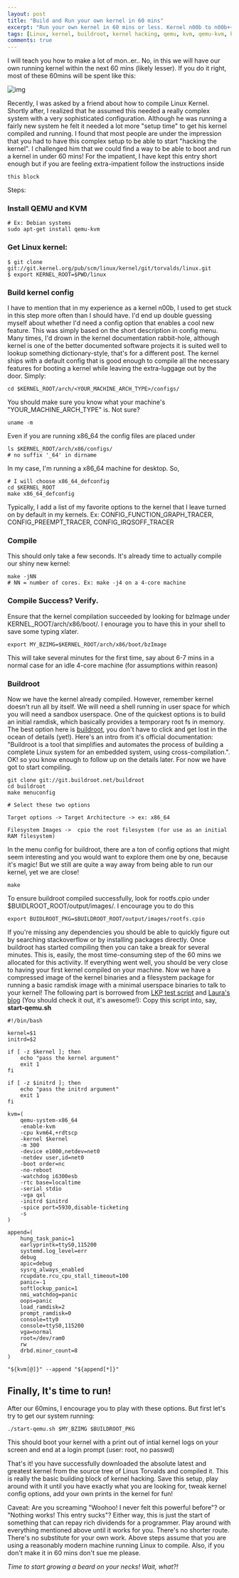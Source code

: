 ```yaml
---
layout: post
title: "Build and Run your own kernel in 60 mins"
excerpt: "Run your own kernel in 60 mins or less. Kernel n00b to n00b++ in 60mins"
tags: [Linux, kernel, buildroot, kernel hacking, qemu, kvm, qemu-kvm, hacking]
comments: true
---
```


I will teach you how to make a lot of mon..er.. No, in this we will have our own running kernel within the next 60 mins (likely lesser).
If you do it right, most of these 60mins will be spent like this:

![img](//imgs.xkcd.com/comics/compiling.png)

Recently, I was asked by a friend about how to compile Linux Kernel. Shortly after, I realized that he assumed this needed a really complex system with a very sophisticated configuration. Although he was running a fairly new system he felt it needed a lot more "setup time" to get his kernel compiled and running. I found that most people are under the impression that you had to have this complex setup to be able to start "hacking the kernel".
I challenged him that we could find a way to be able to boot and run a kernel in under 60 mins!
For the impatient, I have kept this entry short enough but if you are feeling extra-impatient follow the instructions inside<a id="sec-1" name="sec-1"></a>

    this block

Steps:

### Install QEMU and KVM<a id="sec-2" name="sec-2"></a>

    # Ex: Debian systems
    sudo apt-get install qemu-kvm

### Get Linux kernel:<a id="sec-3" name="sec-3"></a>

    $ git clone git://git.kernel.org/pub/scm/linux/kernel/git/torvalds/linux.git
    $ export KERNEL_ROOT=$PWD/linux

### Build kernel config<a id="sec-4" name="sec-4"></a>

I have to mention that in my experience as a kernel n00b, I used to get stuck in this step more often than I should have. I'd end up double guessing myself about whether I'd need a config option that enables a cool new feature. This was simply based on the short description in config menu. Many times, I'd drown in the kernel documentation rabbit-hole, although kernel is one of the better documented software projects it is suited well to lookup something dictionary-style, that's for a different post. The kernel ships with a default config that is good enough to compile all the necessary features for booting a kernel while leaving the extra-luggage out by the door. Simply: <a id="sec-4-1" name="sec-4-1"></a>

    cd $KERNEL_ROOT/arch/<YOUR_MACHINE_ARCH_TYPE>/configs/

You should make sure you know what your machine's "YOUR\_MACHINE\_ARCH\_TYPE" is.<a id="sec-4-2" name="sec-4-2"></a>
Not sure?<a id="sec-4-3" name="sec-4-3"></a>

    uname -m

Even if you are running x86\_64 the config files are placed under<a id="sec-4-4" name="sec-4-4"></a>

    ls $KERNEL_ROOT/arch/x86/configs/
    # no suffix '_64' in dirname

In my case, I'm running a x86\_64 machine for desktop. So,<a id="sec-4-5" name="sec-4-5"></a>

    # I will choose x86_64_defconfig
    cd $KERNEL_ROOT
    make x86_64_defconfig

Typically, I add a list of my favorite options to the kernel that I leave turned on by default in my kernels. Ex: CONFIG\_FUNCTION\_GRAPH\_TRACER, CONFIG\_PREEMPT\_TRACER, CONFIG\_IRQSOFF\_TRACER<a id="sec-4-6" name="sec-4-6"></a>

### Compile
This should only take a few seconds. It's already time to actually compile our shiny new kernel:<a id="sec-4-7" name="sec-4-7"></a>

    make -jNN
    # NN = number of cores. Ex: make -j4 on a 4-core machine

### Compile Success? Verify.
Ensure that the kernel compilation succeeded by looking for bzImage under KERNEL\_ROOT/arch/x86/boot/. I enourage you to have this in your shell to save some typing xlater.<a id="sec-4-8" name="sec-4-8"></a>

    export MY_BZIMG=$KERNEL_ROOT/arch/x86/boot/bzImage

This will take several minutes for the first time, say about 6-7 mins in a normal case for an idle 4-core machine (for assumptions within reason)<a id="sec-4-9" name="sec-4-9"></a>

### Buildroot
Now we have the kernel already compiled. However, remember kernel doesn't run all by itself. We will need a shell running in user space for which you will need a sandbox userspace. One of the quickest options is to build an initial ramdisk, which basically provides a temporary root fs in memory.<a id="sec-4-10" name="sec-4-10"></a>
The best option here is [buildroot](https://buildroot.org/), you don't have to click and get lost in the ocean of details (yet!). Here's an intro from it's official documentation: "Buildroot is a tool that simplifies and automates the process of building a complete Linux system for an embedded system, using cross-compilation.". OK! so you know enough to follow up on the details later. For now we have got to start compiling.<a id="sec-4-11" name="sec-4-11"></a>

    git clone git://git.buildroot.net/buildroot
    cd buildroot
    make menuconfig
    
    # Select these two options
    
    Target options -> Target Architecture -> ex: x86_64
    
    Filesystem Images ->  cpio the root filesystem (for use as an initial RAM filesystem)

In the menu config for buildroot, there are a ton of config options that might seem interesting and you would want to explore them one by one, because it's magic! But we still are quite a way away from being able to run our kernel, yet we are close!<a id="sec-4-12" name="sec-4-12"></a>

    make

To ensure buildroot compiled successfully, look for rootfs.cpio under $BUIDLROOT\_ROOT/output/images/. I encourage you to do this<a id="sec-4-13" name="sec-4-13"></a>

    export BUIDLROOT_PKG=$BUILDROOT_ROOT/output/images/rootfs.cpio

If you're missing any dependencies you should be able to quickly figure out by searching stackoverflow or by installing packages directly. Once buildroot has started compiling then you can take a break for several minutes. This is, easily, the most time-consuming step of the 60 mins we allocated for this activiity.<a id="sec-4-14" name="sec-4-14"></a>
If everything went well, you should be very close to having your first kernel compiled on your machine.<a id="sec-4-15" name="sec-4-15"></a>
Now we have a compressed image of the kernel binaries and a filesystem package for running a basic ramdisk image with a minimal userspace binaries to talk to your kernel!<a id="sec-4-16" name="sec-4-16"></a>
The following part is borrowed from [LKP test script](https://git.kernel.org/cgit/linux/kernel/git/wfg/lkp-tests.git/tree/rootfs/kexec/run-in-kvm.sh) and [Laura's blog](http://www.labbott.name/blog/2016/04/22/quick-kernel-hacking-with-qemu-+-buildroot/) (You should check it out, it's awesome!):<a id="sec-4-17" name="sec-4-17"></a>
Copy this script into, say, **start-qemu.sh**

    #!/bin/bash
    
    kernel=$1
    initrd=$2
    
    if [ -z $kernel ]; then
        echo "pass the kernel argument"
        exit 1
    fi
    
    if [ -z $initrd ]; then
        echo "pass the initrd argument"
        exit 1
    fi
    
    kvm=(
        qemu-system-x86_64
        -enable-kvm
        -cpu kvm64,+rdtscp
        -kernel $kernel
        -m 300
        -device e1000,netdev=net0
        -netdev user,id=net0
        -boot order=nc
        -no-reboot
        -watchdog i6300esb
        -rtc base=localtime
        -serial stdio
        -vga qxl
        -initrd $initrd
        -spice port=5930,disable-ticketing
        -s
    )
    
    append=(
        hung_task_panic=1
        earlyprintk=ttyS0,115200
        systemd.log_level=err
        debug
        apic=debug
        sysrq_always_enabled
        rcupdate.rcu_cpu_stall_timeout=100
        panic=-1
        softlockup_panic=1
        nmi_watchdog=panic
        oops=panic
        load_ramdisk=2
        prompt_ramdisk=0
        console=tty0
        console=ttyS0,115200
        vga=normal
        root=/dev/ram0
        rw
        drbd.minor_count=8
    )
    
    "${kvm[@]}" --append "${append[*]}"

## Finally, It's time to run!

After our 60mins, I encourage you to play with these options. But first let's try to get our system running:<a id="sec-4-18" name="sec-4-18"></a>

    ./start-qemu.sh $MY_BZIMG $BUILDROOT_PKG

This should boot your kernel with a print out of intial kernel logs on your screen and end at a login prompt (user: root, no passwd)<a id="sec-4-19" name="sec-4-19"></a>

That's it! you have successfully downloaded the absolute latest and greatest kernel from the source tree of Linus Torvalds and compiled it. This is really the basic building block of kernel hacking. Save this setup, play around with it until you have exactly what you are looking for, tweak kernel config options, add your own prints in the kernel for fun!<a id="sec-4-20" name="sec-4-20"></a>

Caveat: Are you screaming "Woohoo! I never felt this powerful before"? or "Nothing works! This entry sucks"? Either way, this is just the start of something that can repay rich dividends for a programmer. Play around with everything mentioned above until it works for you. There's no shorter route. There's no substitute for your own work. Above steps assume that you are using a reasonably modern machine running Linux to compile. Also, if you don't make it in 60 mins don't sue me please.


*Time to start growing a beard on your necks! Wait, what?!*
